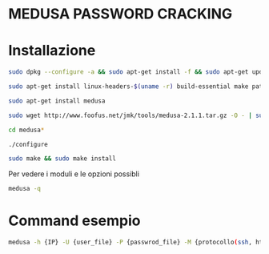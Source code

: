 # MEDUSA PASSWORD CRACKING 


# Installazione 

```bash
sudo dpkg --configure -a && sudo apt-get install -f && sudo apt-get update

sudo apt-get install linux-headers-$(uname -r) build-essential make patch subversion openssl libssl-dev libncp-dev libpq-dev libgcrypt11-dev libgnutls-dev libsvn-dev zlib1g-dev libssh2-1-dev libnl-dev gettext autoconf tcl8.5 libpcap0.8-dev python-scapy python-dev cracklib-runtime macchanger-gtk tshark ethtool

sudo apt-get install medusa

sudo wget http://www.foofus.net/jmk/tools/medusa-2.1.1.tar.gz -O - | sudo tar -xvz

cd medusa*

./configure

sudo make && sudo make install
```
Per vedere i moduli e le opzioni possibli
```bash
medusa -q
```

# Command esempio

```bash
medusa -h {IP} -U {user_file} -P {passwrod_file} -M {protocollo(ssh, http, ecc)} -v 4 -e ns
```

